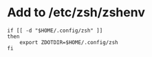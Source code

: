 # Add to /etc/zsh/zshenv

```
if [[ -d "$HOME/.config/zsh" ]]
then
	export ZDOTDIR=$HOME/.config/zsh
fi

```
